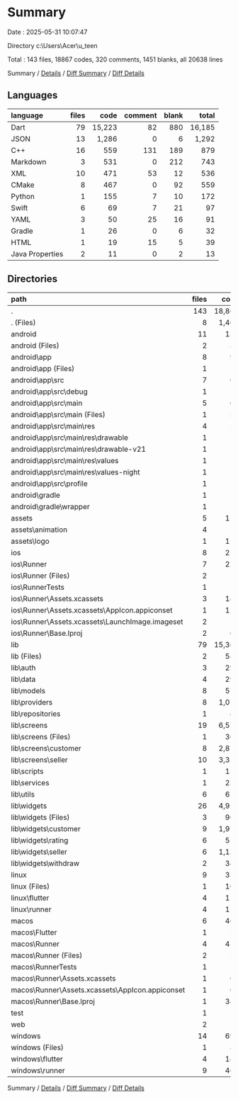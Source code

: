 # Summary

Date : 2025-05-31 10:07:47

Directory c:\\Users\\Acer\\u_teen

Total : 143 files,  18867 codes, 320 comments, 1451 blanks, all 20638 lines

Summary / [Details](details.md) / [Diff Summary](diff.md) / [Diff Details](diff-details.md)

## Languages
| language | files | code | comment | blank | total |
| :--- | ---: | ---: | ---: | ---: | ---: |
| Dart | 79 | 15,223 | 82 | 880 | 16,185 |
| JSON | 13 | 1,286 | 0 | 6 | 1,292 |
| C++ | 16 | 559 | 131 | 189 | 879 |
| Markdown | 3 | 531 | 0 | 212 | 743 |
| XML | 10 | 471 | 53 | 12 | 536 |
| CMake | 8 | 467 | 0 | 92 | 559 |
| Python | 1 | 155 | 7 | 10 | 172 |
| Swift | 6 | 69 | 7 | 21 | 97 |
| YAML | 3 | 50 | 25 | 16 | 91 |
| Gradle | 1 | 26 | 0 | 6 | 32 |
| HTML | 1 | 19 | 15 | 5 | 39 |
| Java Properties | 2 | 11 | 0 | 2 | 13 |

## Directories
| path | files | code | comment | blank | total |
| :--- | ---: | ---: | ---: | ---: | ---: |
| . | 143 | 18,867 | 320 | 1,451 | 20,638 |
| . (Files) | 8 | 1,469 | 25 | 228 | 1,722 |
| android | 11 | 133 | 51 | 17 | 201 |
| android (Files) | 2 | 30 | 0 | 7 | 37 |
| android\\app | 8 | 96 | 51 | 9 | 156 |
| android\\app (Files) | 1 | 29 | 0 | 0 | 29 |
| android\\app\\src | 7 | 67 | 51 | 9 | 127 |
| android\\app\\src\\debug | 1 | 3 | 4 | 1 | 8 |
| android\\app\\src\\main | 5 | 61 | 43 | 7 | 111 |
| android\\app\\src\\main (Files) | 1 | 35 | 11 | 1 | 47 |
| android\\app\\src\\main\\res | 4 | 26 | 32 | 6 | 64 |
| android\\app\\src\\main\\res\\drawable | 1 | 4 | 7 | 2 | 13 |
| android\\app\\src\\main\\res\\drawable-v21 | 1 | 4 | 7 | 2 | 13 |
| android\\app\\src\\main\\res\\values | 1 | 9 | 9 | 1 | 19 |
| android\\app\\src\\main\\res\\values-night | 1 | 9 | 9 | 1 | 19 |
| android\\app\\src\\profile | 1 | 3 | 4 | 1 | 8 |
| android\\gradle | 1 | 7 | 0 | 1 | 8 |
| android\\gradle\\wrapper | 1 | 7 | 0 | 1 | 8 |
| assets | 5 | 118 | 0 | 0 | 118 |
| assets\\animation | 4 | 4 | 0 | 0 | 4 |
| assets\\logo | 1 | 114 | 0 | 0 | 114 |
| ios | 8 | 229 | 4 | 13 | 246 |
| ios\\Runner | 7 | 222 | 2 | 9 | 233 |
| ios\\Runner (Files) | 2 | 13 | 0 | 3 | 16 |
| ios\\RunnerTests | 1 | 7 | 2 | 4 | 13 |
| ios\\Runner\\Assets.xcassets | 3 | 148 | 0 | 4 | 152 |
| ios\\Runner\\Assets.xcassets\\AppIcon.appiconset | 1 | 122 | 0 | 1 | 123 |
| ios\\Runner\\Assets.xcassets\\LaunchImage.imageset | 2 | 26 | 0 | 3 | 29 |
| ios\\Runner\\Base.lproj | 2 | 61 | 2 | 2 | 65 |
| lib | 79 | 15,364 | 79 | 883 | 16,326 |
| lib (Files) | 2 | 540 | 13 | 53 | 606 |
| lib\\auth | 3 | 296 | 8 | 25 | 329 |
| lib\\data | 4 | 298 | 2 | 25 | 325 |
| lib\\models | 8 | 579 | 0 | 47 | 626 |
| lib\\providers | 8 | 1,073 | 12 | 136 | 1,221 |
| lib\\repositories | 1 | 44 | 0 | 7 | 51 |
| lib\\screens | 19 | 6,570 | 16 | 295 | 6,881 |
| lib\\screens (Files) | 1 | 365 | 6 | 28 | 399 |
| lib\\screens\\customer | 8 | 2,876 | 4 | 121 | 3,001 |
| lib\\screens\\seller | 10 | 3,329 | 6 | 146 | 3,481 |
| lib\\scripts | 1 | 155 | 7 | 10 | 172 |
| lib\\services | 1 | 234 | 0 | 30 | 264 |
| lib\\utils | 6 | 621 | 4 | 30 | 655 |
| lib\\widgets | 26 | 4,954 | 17 | 225 | 5,196 |
| lib\\widgets (Files) | 3 | 967 | 11 | 38 | 1,016 |
| lib\\widgets\\customer | 9 | 1,974 | 6 | 86 | 2,066 |
| lib\\widgets\\rating | 6 | 537 | 0 | 33 | 570 |
| lib\\widgets\\seller | 6 | 1,132 | 0 | 58 | 1,190 |
| lib\\widgets\\withdraw | 2 | 344 | 0 | 10 | 354 |
| linux | 9 | 330 | 37 | 92 | 459 |
| linux (Files) | 1 | 104 | 0 | 25 | 129 |
| linux\\flutter | 4 | 110 | 9 | 27 | 146 |
| linux\\runner | 4 | 116 | 28 | 40 | 184 |
| macos | 6 | 461 | 5 | 17 | 483 |
| macos\\Flutter | 1 | 20 | 3 | 4 | 27 |
| macos\\Runner | 4 | 434 | 0 | 9 | 443 |
| macos\\Runner (Files) | 2 | 23 | 0 | 7 | 30 |
| macos\\RunnerTests | 1 | 7 | 2 | 4 | 13 |
| macos\\Runner\\Assets.xcassets | 1 | 68 | 0 | 1 | 69 |
| macos\\Runner\\Assets.xcassets\\AppIcon.appiconset | 1 | 68 | 0 | 1 | 69 |
| macos\\Runner\\Base.lproj | 1 | 343 | 0 | 1 | 344 |
| test | 1 | 14 | 10 | 7 | 31 |
| web | 2 | 54 | 15 | 6 | 75 |
| windows | 14 | 695 | 94 | 188 | 977 |
| windows (Files) | 1 | 89 | 0 | 20 | 109 |
| windows\\flutter | 4 | 144 | 9 | 29 | 182 |
| windows\\runner | 9 | 462 | 85 | 139 | 686 |

Summary / [Details](details.md) / [Diff Summary](diff.md) / [Diff Details](diff-details.md)